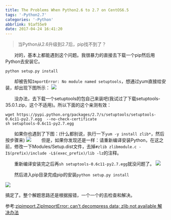 ```yaml
---
title: The Problems When Python2.6 to 2.7 on CentOS6.5
tags: '-Python2.7'
categories: '-Python'
abbrlink: 91af55e9
date: 2017-04-24 16:41:20
---
```


>当Python从2.6升级到2.7后，pip找不到了？

　　对的，基本上都能遇到这个问题。我很暴力的直接去下载一个pip然后用Python去安装它。

```
python setup.py install
```

　　却被告知`ImportError: No module named setuptools`，想通过yum直接给安装，却出现下图所示：
![](https://ooo.0o0.ooo/2017/04/24/58fdbbdb473ae.png)

　　没办法，去下载一个setuptools的包自己来装吧(我试过了下载setuptools-35.0.1.zip，这个不适用)。所以下面的这个亲测有效：

```
wget https://pypi.python.org/packages/2.7/s/setuptools/setuptools-0.6c11-py2.7.egg  --no-check-certificate
sh setuptools-0.6c11-py2.7.egg
```

<!--more-->

　　如果你也遇到了下图：(什么都别说，执行一下`yum -y install zlib*`，然后按步骤来)
![](https://ooo.0o0.ooo/2017/04/24/58fdbd50a8e9e.png)
　　但是，如果你发现还是一样：请重新编译安装Python，在这之前，修改一下Modules/Setup.dist文件，去掉`#zlib zlibmodule.c -I$(prefix)/include -L$(exec_prefix)/lib -lz`的注释。

　　重新编译安装完之后再`sh setuptools-0.6c11-py2.7.egg`就没问题了。
![](https://ooo.0o0.ooo/2017/04/24/58fdbe8d0cccd.png)

　　然后进入pip目录完成pip的安装`python setup.py install`

![](https://ooo.0o0.ooo/2017/04/24/58fdbf027c303.png)

搞定了。整个解题思路还是根据报错，一个一个的去检查和解决。

参考:[zipimport.ZipImportError: can't decompress data; zlib not available 解决办法](http://www.cnblogs.com/zhangym/p/6226435.html)